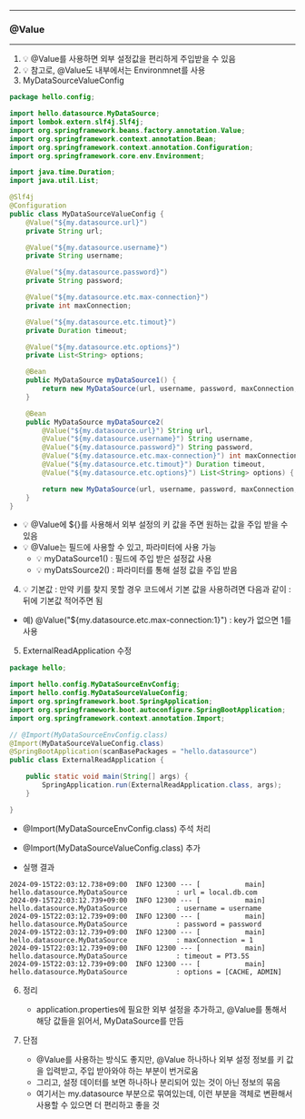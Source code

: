 -----
### @Value
-----
1. 💡 @Value를 사용하면 외부 설정값을 편리하게 주입받을 수 있음
2. 💡 참고로, @Value도 내부에서는 Environmnet를 사용
3. MyDataSourceValueConfig
```java
package hello.config;

import hello.datasource.MyDataSource;
import lombok.extern.slf4j.Slf4j;
import org.springframework.beans.factory.annotation.Value;
import org.springframework.context.annotation.Bean;
import org.springframework.context.annotation.Configuration;
import org.springframework.core.env.Environment;

import java.time.Duration;
import java.util.List;

@Slf4j
@Configuration
public class MyDataSourceValueConfig {
    @Value("${my.datasource.url}")
    private String url;

    @Value("${my.datasource.username}")
    private String username;

    @Value("${my.datasource.password}")
    private String password;

    @Value("${my.datasource.etc.max-connection}")
    private int maxConnection;

    @Value("${my.datasource.etc.timout}")
    private Duration timeout;

    @Value("${my.datasource.etc.options}")
    private List<String> options;

    @Bean
    public MyDataSource myDataSource1() {
        return new MyDataSource(url, username, password, maxConnection, timeout, options);
    }

    @Bean
    public MyDataSource myDataSource2(
        @Value("${my.datasource.url}") String url,
        @Value("${my.datasource.username}") String username,
        @Value("${my.datasource.password}") String password,
        @Value("${my.datasource.etc.max-connection}") int maxConnection,
        @Value("${my.datasource.etc.timout}") Duration timeout,
        @Value("${my.datasource.etc.options}") List<String> options) {

        return new MyDataSource(url, username, password, maxConnection, timeout, options);
    }
}
```
  - 💡 @Value에 ${}를 사용해서 외부 설정의 키 값을 주면 원하는 값을 주입 받을 수 있음
  - 💡 @Value는 필드에 사용할 수 있고, 파라미터에 사용 가능
    + 💡 myDataSource1() : 필드에 주입 받은 설정값 사용
    + 💡 myDatsSource2() : 파라미터를 통해 설정 값을 주입 받음

4. 💡 기본값 : 만약 키를 찾지 못할 경우 코드에서 기본 값을 사용하려면 다음과 같이 : 뒤에 기본값 적어주면 됨
  - 예)  @Value("${my.datasource.etc.max-connection:1}") : key가 없으면 1를 사용

5. ExternalReadApplication 수정
```java
package hello;

import hello.config.MyDataSourceEnvConfig;
import hello.config.MyDataSourceValueConfig;
import org.springframework.boot.SpringApplication;
import org.springframework.boot.autoconfigure.SpringBootApplication;
import org.springframework.context.annotation.Import;

// @Import(MyDataSourceEnvConfig.class)
@Import(MyDataSourceValueConfig.class)
@SpringBootApplication(scanBasePackages = "hello.datasource")
public class ExternalReadApplication {

    public static void main(String[] args) {
        SpringApplication.run(ExternalReadApplication.class, args);
    }

}
```
  - @Import(MyDataSourceEnvConfig.class) 주석 처리
  - @Import(MyDataSourceValueConfig.class) 추가

  - 실행 결과
```
2024-09-15T22:03:12.738+09:00  INFO 12300 --- [           main] hello.datasource.MyDataSource            : url = local.db.com
2024-09-15T22:03:12.739+09:00  INFO 12300 --- [           main] hello.datasource.MyDataSource            : username = username
2024-09-15T22:03:12.739+09:00  INFO 12300 --- [           main] hello.datasource.MyDataSource            : password = password
2024-09-15T22:03:12.739+09:00  INFO 12300 --- [           main] hello.datasource.MyDataSource            : maxConnection = 1
2024-09-15T22:03:12.739+09:00  INFO 12300 --- [           main] hello.datasource.MyDataSource            : timeout = PT3.5S
2024-09-15T22:03:12.739+09:00  INFO 12300 --- [           main] hello.datasource.MyDataSource            : options = [CACHE, ADMIN]
```

6. 정리
   - application.properties에 필요한 외부 설정을 추가하고, @Value를 통해서 해당 값들을 읽어서, MyDataSource를 만듬

7. 단점
   - @Value를 사용하는 방식도 좋지만, @Value 하나하나 외부 설정 정보를 키 값을 입력받고, 주입 받아와야 하는 부분이 번거로움
   - 그리고, 설정 데이터를 보면 하나하나 분리되어 있는 것이 아닌 정보의 묶음
   - 여기서는 my.datasource 부분으로 묶여있는데, 이런 부분을 객체로 변환해서 사용할 수 있으면 더 편리하고 좋을 것
